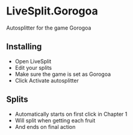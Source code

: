 # LiveSplit.Gorogoa
Autosplitter for the game Gorogoa

## Installing
  - Open LiveSplit
  - Edit your splits
  - Make sure the game is set as Gorogoa
  - Click Activate autosplitter
  
## Splits
  - Automatically starts on first click in Chapter 1
  - Will split when getting each fruit
  - And ends on final action